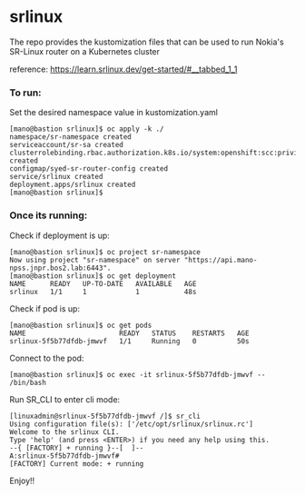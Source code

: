 # srlinux
The repo provides the kustomization files that can be used to run Nokia's SR-Linux router on a Kubernetes cluster

reference: https://learn.srlinux.dev/get-started/#__tabbed_1_1

### To run:

Set the desired namespace value in kustomization.yaml 

```
[mano@bastion srlinux]$ oc apply -k ./
namespace/sr-namespace created
serviceaccount/sr-sa created
clusterrolebinding.rbac.authorization.k8s.io/system:openshift:scc:privileged created
configmap/syed-sr-router-config created
service/srlinux created
deployment.apps/srlinux created
[mano@bastion srlinux]$ 
```

### Once its running:

Check if deployment is up: 

```
[mano@bastion srlinux]$ oc project sr-namespace
Now using project "sr-namespace" on server "https://api.mano-npss.jnpr.bos2.lab:6443".
[mano@bastion srlinux]$ oc get deployment
NAME      READY   UP-TO-DATE   AVAILABLE   AGE
srlinux   1/1     1            1           48s
```
Check if pod is up:
```
[mano@bastion srlinux]$ oc get pods
NAME                       READY   STATUS    RESTARTS   AGE
srlinux-5f5b77dfdb-jmwvf   1/1     Running   0          50s
```
Connect to the pod:
```
[mano@bastion srlinux]$ oc exec -it srlinux-5f5b77dfdb-jmwvf -- /bin/bash
```
Run SR_CLI to enter cli mode: 
```
[linuxadmin@srlinux-5f5b77dfdb-jmwvf /]$ sr_cli
Using configuration file(s): ['/etc/opt/srlinux/srlinux.rc']
Welcome to the srlinux CLI.
Type 'help' (and press <ENTER>) if you need any help using this.
--{ [FACTORY] + running }--[  ]--
A:srlinux-5f5b77dfdb-jmwvf#  
[FACTORY] Current mode: + running    
```

Enjoy!! 
